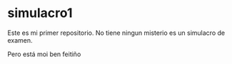 # simulacro1
Este es mi primer repositorio. 
No tiene ningun misterio es un simulacro de examen.

Pero está moi ben feitiño


